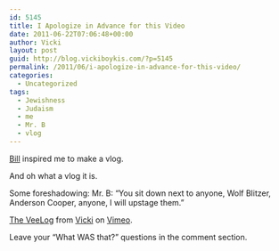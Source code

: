 ```yaml
---
id: 5145
title: I Apologize in Advance for this Video
date: 2011-06-22T07:06:48+00:00
author: Vicki
layout: post
guid: http://blog.vickiboykis.com/?p=5145
permalink: /2011/06/i-apologize-in-advance-for-this-video/
categories:
  - Uncategorized
tags:
  - Jewishness
  - Judaism
  - me
  - Mr. B
  - vlog
---
```

[Bill](http://smellslikeborscht.blogspot.com/) inspired me to make a vlog.

And oh what a vlog it is.

Some foreshadowing: Mr. B: &#8220;You sit down next to anyone, Wolf Blitzer, Anderson Cooper, anyone, I will upstage them.&#8221;



[The VeeLog](http://vimeo.com/25436638) from [Vicki](http://vimeo.com/user2832815) on [Vimeo](http://vimeo.com).
  
Leave your &#8220;What WAS that?&#8221; questions in the comment section.